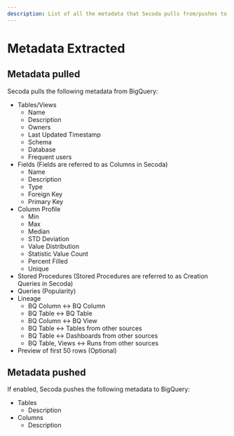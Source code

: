 ```yaml
---
description: List of all the metadata that Secoda pulls from/pushes to BigQuery
---
```


# Metadata Extracted

## Metadata pulled

Secoda pulls the following metadata from BigQuery:

* Tables/Views
  * Name
  * Description
  * Owners
  * Last Updated Timestamp
  * Schema
  * Database
  * Frequent users
* Fields (Fields are referred to as Columns in Secoda)
  * Name
  * Description
  * Type
  * Foreign Key
  * Primary Key
* Column Profile
  * Min
  * Max
  * Median
  * STD Deviation
  * Value Distribution
  * Statistic Value Count
  * Percent Filled&#x20;
  * Unique
* Stored Procedures (Stored Procedures are referred to as Creation Queries in Secoda)
* Queries (Popularity)
* Lineage
  * BQ Column <-> BQ Column
  * BQ Table <-> BQ Table
  * BQ Column <-> BQ View
  * BQ Table <-> Tables from other sources
  * BQ Table <-> Dashboards from other sources
  * BQ Table, Views <-> Runs from other sources
* Preview of first 50 rows (Optional)

## Metadata pushed

If enabled, Secoda pushes the following metadata to BigQuery:

* Tables
  * Description
* Columns
  * Description
